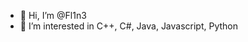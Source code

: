 - 👋 Hi, I’m @Fl1n3
- 👀 I’m interested in C++, C#, Java, Javascript, Python

<!---
Fl1n3/Fl1n3 is a ✨ special ✨ repository because its `README.md` (this file) appears on your GitHub profile.
You can click the Preview link to take a look at your changes.
--->
